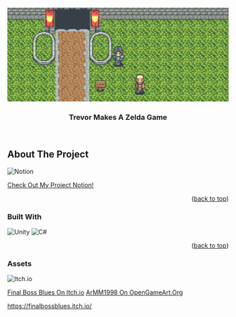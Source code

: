 <div id="top"></div>
<!-- PROJECT LOGO -->
<br />
<div align="center">
    <img src="./demo.png" alt="Logo" background="cover">
  </a>
  <h3 align="center">Trevor Makes A Zelda Game</h3>
  <p align="center">
    <br />
  </p>
</div>


<!-- ABOUT THE PROJECT -->
## About The Project



![Notion](https://img.shields.io/badge/Notion-%23000000.svg?style=for-the-badge&logo=notion&logoColor=white)

<a href="https://trail-xylophone-046.notion.site/Progress-2-0-Starting-Over-8834d79e2b1d45f4b259cb7644dec58b">Check Out My Project Notion!</a>

<p align="right">(<a href="#top">back to top</a>)</p>


### Built With

![Unity](https://img.shields.io/badge/unity-%23000000.svg?style=for-the-badge&logo=unity&logoColor=white) ![C#](https://img.shields.io/badge/c%23-%23239120.svg?style=for-the-badge&logo=c-sharp&logoColor=white)


<p align="right">(<a href="#top">back to top</a>)</p>

### Assets

![Itch.io](https://img.shields.io/badge/Itch-%23FF0B34.svg?style=for-the-badge&logo=Itch.io&logoColor=white)

<a href="https://finalbossblues.itch.io/">Final Boss Blues On Itch.io</a>
<a href="https://opengameart.org/content/zelda-like-tilesets-and-sprites">ArMM1998 On OpenGameArt.Org</a>


https://finalbossblues.itch.io/
